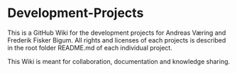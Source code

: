 # Development-Projects
This is a GitHub Wiki for the development projects for Andreas Væring and Frederik Fisker Bigum. All rights and licenses of each projects is described in the root folder README.md of each individual project. 

This Wiki is meant for collaboration, documentation and knowledge sharing.
